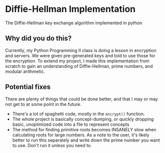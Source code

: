 # Diffie-Hellman Implementation
The Diffie-Hellman key exchange algorithm implemented in python

## Why did you do this?
Currently, my Python Programming II class is doing a lesson in encryption and servers. We were given pre-generated keys and told to use those for the encryption. To extend my project, I made this implementation from scratch to gain an understanding of Diffie-Hellman, prime numbers, and modular arithmetic.

## Potential fixes
There are plenty of things that could be done better, and that I may or may not get to at some point in the future.
- There's a lot of spaghetti code, mostly in the ```encrypt()``` function.
- The whole project is basically concept-dumping, or quickly dropping basic, unoptimized code into a file to represent concepts
- The method for finding primitive roots becomes INSANELY slow when calculating roots for large numbers. As a note to the user, it's likely better to run this separately and write down the prime number you want to use. Don't run it unless you need to. 
